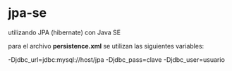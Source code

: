 # jpa-se
utilizando JPA (hibernate) con Java SE

para el archivo **persistence.xml** se utilizan las siguientes variables:

-Djdbc_url=jdbc:mysql://host/jpa -Djdbc_pass=clave -Djdbc_user=usuario